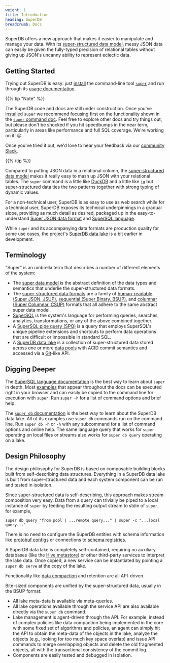 ```yaml
---
weight: 1
title: Introduction
heading: SuperDB
breadcrumb: Docs
---
```


SuperDB offers a new approach that makes it easier to manipulate and manage
your data.  With its [super-structured data model](formats/_index.md#2-a-super-structured-pattern),
messy JSON data can easily be given the fully-typed precision of relational tables
without giving up JSON's uncanny ability to represent eclectic data.

## Getting Started

Trying out SuperDB is easy: just [install](install.md) the command-line tool
[`super`](commands/super.md) and run through its [usage documentation](commands/super.md).

{{% tip "Note" %}}

The SuperDB code and docs are still under construction. Once you've
[installed](install.md) `super` we
recommend focusing first on the functionality shown in the
[`super` command doc](commands/super.md). Feel free to explore other docs and
try things out, but please don't be shocked if you hit speedbumps in the near
term, particularly in areas like performance and full SQL coverage. We're
working on it! 😉

Once you've tried it out, we'd love to hear your feedback via
our [community Slack](https://www.brimdata.io/join-slack/).

{{% /tip %}}

Compared to putting JSON data in a relational column, the
[super-structured data model](formats/data-model.md) makes it really easy to
mash up JSON with your relational tables.  The `super` command is a little
like [DuckDB](https://duckdb.org/) and a little like
[`jq`](https://stedolan.github.io/jq/) but super-structured data ties the
two patterns together with strong typing of dynamic values.

For a non-technical user, SuperDB is as easy to use as web search
while for a technical user, SuperDB exposes its technical underpinnings
in a gradual slope, providing as much detail as desired,
packaged up in the easy-to-understand
[Super JSON data format](formats/jsup.md) and
[SuperSQL language](language/_index.md).

While `super` and its accompanying data formats are production quality for some use cases, the project's
[SuperDB data lake](commands/super-db.md) is a bit earlier in development.

## Terminology

"Super" is an umbrella term that describes
a number of different elements of the system:
* The [super data model](formats/data-model.md) is the abstract definition of the data types and semantics
that underlie the super-structured data formats.
* The [super-structured data formats](formats/_index.md) are a family of
[human-readable (Super JSON, JSUP)](formats/jsup.md),
[sequential (Super Binary, BSUP)](formats/bsup.md), and
[columnar (Super Columnar, CSUP)](formats/csup.md) formats that all adhere to the
same abstract super data model.
* [SuperSQL](language/_index.md) is the system's language for performing
queries, searches, analytics, transformations, or any of the above combined together.
* A [SuperSQL pipe query (SPQ)](language/overview.md) is a query that
employs SuperSQL's unique pipeline extensions and shortcuts to perform data
operations that are difficult or impossible in standard SQL.
* A [SuperDB data lake](commands/super-db.md) is a collection of super-structured data stored
across one or more [data pools](commands/super-db.md#data-pools) with ACID commit semantics and
accessed via a [Git](https://git-scm.com/)-like API.

## Digging Deeper

The [SuperSQL language documentation](language/_index.md)
is the best way to learn about `super` in depth. Most
[examples](commands/super.md#examples) that appear throughout the docs can be
executed right in your browser and can easily be copied to the command line
for execution with `super`. Run `super -h` for a list of command options and
brief help.

The [`super db` documentation](commands/super-db.md)
is the best way to learn about the SuperDB data lake.
All of its examples use `super db` commands run on the command line.
Run `super db -h` or `-h` with any subcommand for a list of command options
and online help.  The same language query that works for `super` operating
on local files or streams also works for `super db query` operating on a lake.

## Design Philosophy

The design philosophy for SuperDB is based on composable building blocks
built from self-describing data structures.  Everything in a SuperDB data lake
is built from super-structured data and each system component can be run and tested in isolation.

Since super-structured data is self-describing, this approach makes stream composition
very easy.  Data from a query can trivially be piped to a local
instance of `super` by feeding the resulting output stream to stdin of `super`, for example,
```
super db query "from pool | ...remote query..." | super -c "...local query..." -
```
There is no need to configure the SuperDB entities with schema information
like [protobuf configs](https://developers.google.com/protocol-buffers/docs/proto3)
or connections to
[schema registries](https://docs.confluent.io/platform/current/schema-registry/index.html).

A SuperDB data lake is completely self-contained, requiring no auxiliary databases
(like the [Hive metastore](https://hive.apache.org/development/gettingstarted))
or other third-party services to interpret the lake data.
Once copied, a new service can be instantiated by pointing a `super db serve`
at the copy of the lake.

Functionality like [data compaction](commands/super-db.md#manage) and retention are all API-driven.

Bite-sized components are unified by the super-structured data, usually in the BSUP format:
* All lake meta-data is available via meta-queries.
* All lake operations available through the service API are also available
directly via the `super db` command.
* Lake management is agent-driven through the API.  For example, instead of complex policies
like data compaction being implemented in the core with some fixed set of
algorithms and policies, an agent can simply hit the API to obtain the meta-data
of the objects in the lake, analyze the objects (e.g., looking for too much
key space overlap) and issue API commands to merge overlapping objects
and delete the old fragmented objects, all with the transactional consistency
of the commit log.
* Components are easily tested and debugged in isolation.
